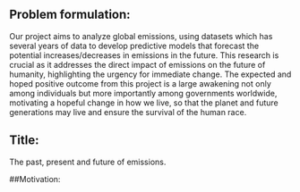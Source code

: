 ## Problem formulation:
Our project aims to analyze global emissions, using datasets which has several years of data to develop predictive models that forecast the potential increases/decreases in emissions in the future. This research is crucial as it addresses the direct impact of emissions on the future of humanity, highlighting the urgency for immediate change. The expected and hoped positive outcome from this project is a large awakening not only among individuals but more importantly among governments worldwide, motivating a hopeful change in how we live, so that the planet and future generations may live and ensure the survival of the human race.


## Title: 
The past, present and future of emissions.

##Motivation:



